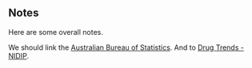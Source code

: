 ## Notes


Here are some overall notes.

We should link the <a href="http://www.abs.gov.au/"> Australian Bureau of Statistics</a>. And to [Drug Trends - NIDIP](https://ndarc.med.unsw.edu.au/project/national-illicit-drug-indicators-project-nidip).
